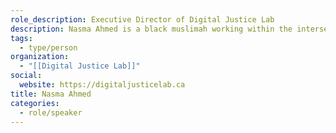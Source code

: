 ```yaml
---
role_description: Executive Director of Digital Justice Lab
description: Nasma Ahmed is a black muslimah working within the intersections of social justice, technology and policy. She is a technologist and capacity builder based in Toronto. She is the Executive Director of the Digital Justice Lab a national organization focusing on building a more just and equitable digital future in Canada and fellow with Mozilla-Ford Foundation.
tags:
  - type/person
organization:
  - "[[Digital Justice Lab]]"
social:
  website: https://digitaljusticelab.ca
title: Nasma Ahmed
categories:
  - role/speaker
---
```

